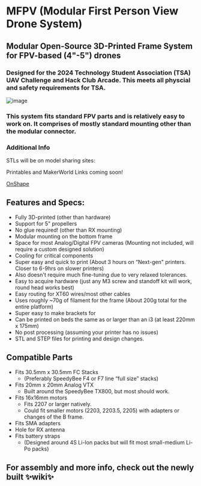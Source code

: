 # MFPV (Modular First Person View Drone System)
## Modular Open-Source 3D-Printed Frame System for FPV-based (4"-5") drones
### Designed for the 2024 Technology Student Association (TSA) UAV Challenge and Hack Club Arcade. This meets all physcial and safety requirements for TSA.

![image](https://github.com/mikeymascatu/MFPV-delivery/assets/166886630/6c68a1ef-2568-4084-9870-977f66e36d11)

### This system fits standard FPV parts and is relatively easy to work on. It comprises of mostly standard mounting other than the modular connector.

### Additional Info
STLs will be on model sharing sites:

Printables and MakerWorld Links coming soon!

[OnShape](https://cad.onshape.com/documents/be780221657184ef5af6f876/w/e20a2d3bc301348a674d5dc5/e/4542c18d6307ccf997ffdbc9?renderMode=0&uiState=667372c694107d685f381607)

## Features and Specs:
 - Fully 3D-printed (other than hardware) 
 - Support for 5" propellers 
 - No glue required! (other than RX mounting)
 - Modular mounting on the bottom frame
 - Space for most Analog/Digital FPV cameras (Mounting not included, will require a custom designed solution)
 - Cooling for critical components
 - Super easy and quick to print (About 3 hours on “Next-gen" printers. Closer to 6-9hrs on slower printers)
 - Also doesn't require much fine-tuning due to very relaxed tolerances. 
 - Easy to acquire hardware (just any M3 screw and standoff kit will work, round head works best)
 - Easy routing for XT60 wires/most other cables
 - Uses roughly ~70g of filament for the frame (About 200g total for the entire platform)
 - Super easy to make brackets for
 - Can be printed on beds the same as or larger than an i3 (at least 220mm x 175mm)
 - No post processing (assuming your printer has no issues)
 - STL and STEP files for printing and design changes.
## Compatible Parts 
 - Fits 30.5mm x 30.5mm FC Stacks 
   * (Preferably SpeedyBee F4 or F7 line “full size” stacks)
 - Fits 20mm x 20mm Analog VTX
   * Built around the SpeedyBee TX800, but most should work.
 - Fits 16x16mm motors
   * Fits 2207 or larger natively.
   * Could fit smaller motors (2203, 2203.5, 2205) with adapters or changes of the B frame.  
 - Fits SMA adapters 
 - Hole for RX antenna 
 - Fits battery straps 
   * (Designed around 4S Li-Ion packs but will fit most small-medium Li-Po packs) 
 ## For assembly and more info, check out the newly built ✨wiki✨

